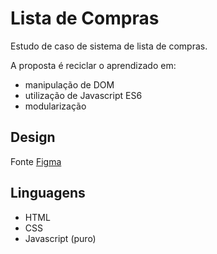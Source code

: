 # Lista de Compras
Estudo de caso de sistema de lista de compras.

A proposta é reciclar o aprendizado em:
- manipulação de DOM
- utilização de Javascript ES6
- modularização

## Design
Fonte [Figma](https://www.figma.com/community/file/1410407665330807974)

## Linguagens
- HTML
- CSS
- Javascript (puro)